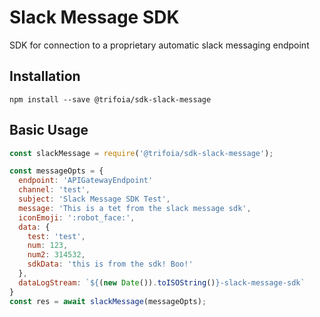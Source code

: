 # Slack Message SDK
SDK for connection to a proprietary automatic slack messaging endpoint

## Installation
```
npm install --save @trifoia/sdk-slack-message
```

## Basic Usage
```js
const slackMessage = require('@trifoia/sdk-slack-message');

const messageOpts = {
  endpoint: 'APIGatewayEndpoint'
  channel: 'test',
  subject: 'Slack Message SDK Test',
  message: 'This is a tet from the slack message sdk',
  iconEmoji: ':robot_face:',
  data: {
    test: 'test',
    num: 123,
    num2: 314532,
    sdkData: 'this is from the sdk! Boo!'
  },
  dataLogStream: `${(new Date()).toISOString()}-slack-message-sdk`
}
const res = await slackMessage(messageOpts);
```
